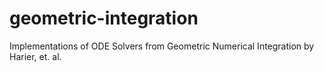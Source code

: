 geometric-integration
=====================

Implementations of ODE Solvers from Geometric Numerical Integration by Harier, et. al.
